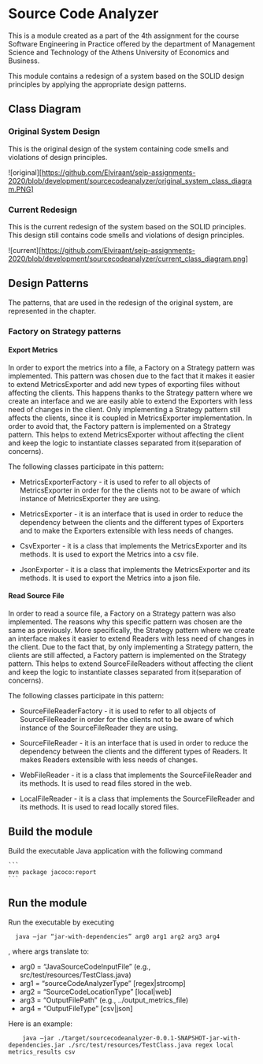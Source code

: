 # Source Code Analyzer

This is a module created as a part of the 4th assignment for the course Software Engineering in Practice offered by the department of Management Science and Technology of the Athens University of Economics and Business.

This module contains a redesign of a system based on the SOLID
design principles by applying the appropriate design
patterns.

## Class Diagram
### Original System Design
This is the original design of the system containing code smells and violations of design principles.

![original][https://github.com/Elviraant/seip-assignments-2020/blob/development/sourcecodeanalyzer/original_system_class_diagram.PNG]

### Current Redesign
This is the current redesign of the system based on the SOLID principles. This design still contains code smells and violations of design principles.

![current][https://github.com/Elviraant/seip-assignments-2020/blob/development/sourcecodeanalyzer/current_class_diagram.png]
## Design Patterns

The patterns, that are used in the redesign of the original system, are represented in the chapter.

### Factory on Strategy patterns

#### Export Metrics 
In order to export the metrics into a file, a Factory on a Strategy pattern was implemented.  This pattern was chosen due to the fact that it makes it easier to extend MetricsExporter and add new types of exporting files without affecting the clients. This happens thanks to the Strategy pattern where we create an interface and we are easily able to extend the Exporters with less need of changes in the client. Only implementing a Strategy pattern still affects the clients, since it is coupled in MetricsExporter implementation. In order to avoid that, the Factory pattern is implemented on a Strategy pattern. This helps to extend MetricsExporter without affecting the client and keep the logic to instantiate classes separated from it(separation of concerns). 

 The following classes participate in this pattern:
* MetricsExporterFactory - it is used to refer to all objects of MetricsExporter in order for the the clients not to be aware of which instance of MetricsExporter they are using.

* MetricsExporter - it is an interface that is used in order to reduce the dependency between the clients and the different types of Exporters and to make the Exporters extensible with less needs of changes.

* CsvExporter - it is a class that implements the MetricsExporter and its methods. It is used to export the Metrics into a csv file.

* JsonExporter -  it is a class that implements the MetricsExporter and its methods. It is used to export the Metrics into a json file.

#### Read Source File
In order to read a source file, a Factory on a Strategy pattern was also implemented.  The reasons why this specific pattern was chosen are the same as previously. More specifically, the Strategy pattern where we create an interface makes it easier to extend Readers with less need of changes in the client. Due to the fact that, by only implementing a Strategy pattern, the clients are still affected, a Factory pattern is implemented on the Strategy pattern. This helps to extend SourceFileReaders without affecting the client and keep the logic to instantiate classes separated from it(separation of concerns).

 The following classes participate in this pattern:
* SourceFileReaderFactory - it is used to refer to all objects of SourceFileReader in order for the clients not to be aware of which instance of the SourceFileReader they are using.

* SourceFileReader - it is an interface that is used in order to reduce the dependency between the clients and the different types of Readers. It makes Readers extensible with less needs of changes.

* WebFileReader - it is a class that implements the SourceFileReader and its methods. It is used to read files stored in the web.

* LocalFileReader -  it is a class that implements the SourceFileReader and its methods. It is used to read locally stored files.

## Build the module

Build the executable Java application with the following command

    ``` 
    mvn package jacoco:report 
    ```


## Run the module

Run the executable by executing
   ```
     java –jar “jar-with-dependencies” arg0 arg1 arg2 arg3 arg4
   ```

   , where args translate to:  
  *   arg0 = “JavaSourceCodeInputFile” (e.g.,   src/test/resources/TestClass.java)
  * arg1 = “sourceCodeAnalyzerType” [regex|strcomp]
  * arg2 = “SourceCodeLocationType” [local|web]
  *    arg3 = “OutputFilePath” (e.g., ../output_metrics_file)
  *    arg4 = “OutputFileType” [csv|json]

   Here is an example:
          
        java –jar ./target/sourcecodeanalyzer-0.0.1-SNAPSHOT-jar-with-dependencies.jar ./src/test/resources/TestClass.java regex local metrics_results csv
